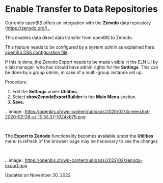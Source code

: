 Enable Transfer to Data Repositories
====================================

<a href="#" class="wedocs-print-article wedocs-hide-print wedocs-hide-mobile" title="Print this article"><em></em></a>

  
Currently openBIS offers an integration with the **Zenodo** data
repository ([https://zenodo.org/). ](https://zenodo.org/)

This enables data direct data transfer from openBIS to Zenodo.

This feature needs to be configured by a *system admin* as explained
here: [openBIS DSS configuration
file](https://unlimited.ethz.ch/display/openBISDoc2010/Installation+and+Administrators+Guide+of+the+openBIS+Data+Store+Server#InstallationandAdministratorsGuideoftheopenBISDataStoreServer-Configurationfile). 

If this is done, the Zenodo Export needs to be made visible in the ELN
UI by a lab manager, who has should have admin rights for the
**Settings**. This can be done by a *group admin*, in case of a
multi-group instance set up.

  
Procedure:  
  

1.  Edit the **Settings** under **Utilities.**
2.  Select **showZenodoExportBuilder** in the **Main Menu** section.
3.  **Save.**

.. image:: https://openbis.ch/wp-content/uploads/2020/02/Screenshot-2020-02-26-at-10.53.37-1024x679.png

 

The **Export to Zenodo** functionality becomes available under the
**Utilities** menu (a refresh of the browser page may be necessary to
see the change):

 

.. image:: https://openbis.ch/wp-content/uploads/2022/02/zenodo-export.png

Updated on November 30, 2022
